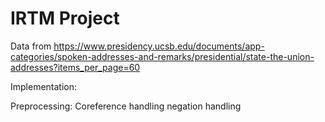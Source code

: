# IRTM Project
Data from
https://www.presidency.ucsb.edu/documents/app-categories/spoken-addresses-and-remarks/presidential/state-the-union-addresses?items_per_page=60


Implementation:

Preprocessing:
Coreference handling
negation handling
